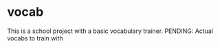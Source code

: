 # vocab

This is a school project with a basic vocabulary trainer.
PENDING: Actual vocabs to train with
